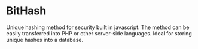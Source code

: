 # BitHash
Unique hashing method for security built in javascript. The method can be easily transferred into PHP or other server-side languages. Ideal for storing unique hashes into a database.
